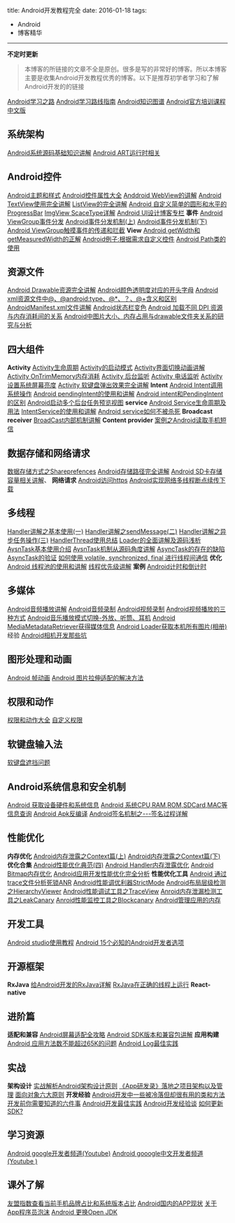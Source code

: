title: Android开发教程完全
date: 2016-01-18
tags:
- Android
- 博客精华
---
 **不定时更新**

 > 本博客的所链接的文章不全是原创。很多是写的非常好的博客。所以本博客主要是收集Android开发教程优秀的博客。以下是推荐初学者学习和了解Android开发的的链接
 
[Android学习之路](http://stormzhang.com/android/2014/07/07/learn-android-from-rookie/)
[Android学习路线指南](http://blog.csdn.net/singwhatiwanna/article/details/49560409)
[Android知识图谱](http://blog.csdn.net/xyz_lmn/article/details/41411355)
[Android官方培训课程中文版](http://hukai.me/android-training-course-in-chinese/index.html)
 
 ## 系统架构
 [Android系统源码基础知识讲解](http://blog.csdn.net/github_25928675/article/details/49680541)
 [Android ART运行时相关](http://blog.csdn.net/github_25928675/article/details/49560045)

 ## Android控件
 [Android主题和样式](http://blog.csdn.net/github_25928675/article/details/46564229)
 [Android控件属性大全](http://blog.csdn.net/github_25928675/article/details/46682141)
 [Anddroid WebView的讲解](http://blog.csdn.net/github_25928675/article/details/45745093)
 [Android TextView使用完全讲解](http://blog.csdn.net/larryl2003/article/details/6919513)
 [ListView的完全讲解](http://blog.csdn.net/github_25928675/article/details/49949213)
 [Android 自定义简单的圆形和水平的ProgressBar](http://blog.csdn.net/mad1989/article/details/38042875)
 [ImgView ScaceType详解](http://blog.csdn.net/larryl2003/article/details/6919513)
 [Android UI设计博客专栏](http://blog.csdn.net/column/details/xiaoshuang-ui.html)
 **事件**
 [Android ViewGroup事件分发](http://blog.csdn.net/lmj623565791/article/details/39102591)
 [Android事件分发机制(上)](http://blog.csdn.net/guolin_blog/article/details/9097463)
 [Android事件分发机制(下)](http://blog.csdn.net/guolin_blog/article/details/9153747)
 [Android ViewGroup触摸事件的传递和拦截](http://blog.csdn.net/bboyfeiyu/article/details/39719543)
 **View**
 [Android getWidth和getMeasuredWidth的正解](http://blog.csdn.net/wangbofei/article/details/7795430)
 [Android例子:根据需求自定义控件](http://www.open-open.com/lib/view/open1328836804515.html)
 [Android Path类的使用](http://www.linuxidc.com/Linux/2011-12/49307.htm)
 
 
 
 
 
 ## 资源文件
  [Android Drawable资源完全讲解](http://blog.csdn.net/wwj_748/article/details/47760511)
  [Android颜色透明度对应的开头字母](http://blog.csdn.net/github_25928675/article/details/50330635)
  [Android xml资源文件中@、@android:type、@*、？、@+含义和区别](http://blog.csdn.net/github_25928675/article/details/46650183)
 [AndroidManifest.xml文件讲解](http://blog.csdn.net/github_25928675/article/details/46366173) 
 [Android状态栏变色](http://blog.csdn.net/lmj623565791/article/details/48649563)
 [Android 加载不同 DPI 资源与内存消耗间的关系](http://www.tinylab.org/android-loading-a-different-relationship-between-dpi-and-memory-consumption-of-resources/)
 [Android中图片大小、内存占用与drawable文件夹关系的研究与分析](http://blog.csdn.net/zhaokaiqiang1992/article/details/49787117)
 
 


 ## 四大组件
  **Activity** 
 [Activity生命周期](http://blog.csdn.net/liuhe688/article/details/6733407) 
 [Activity的启动模式](http://blog.csdn.net/github_25928675/article/details/46049045)
 [Activity界面切换动画讲解](http://blog.csdn.net/github_25928675/article/details/49452183)
 [Activity OnTrimMemory内存消耗](http://androidperformance.com/2015/07/20/Android-Performance-Memory-onTrimMemory.html)
 [Activity 后台监听](http://www.flakor.cn/2014-09-04-707.html)
 [Activity 电话监听](http://stephen830.iteye.com/blog/1181010)
 [Activity 设置系统屏幕亮度](http://daikainan.iteye.com/blog/1455323)
 [Activity 软键盘弹出效果完全讲解](http://www.jcodecraeer.com/a/anzhuokaifa/androidkaifa/2015/0822/3344.html)
 **Intent**
 [Android Intent调用系统操作](http://blog.csdn.net/github_25928675/article/details/45333253)
 [Android pendingIntent的使用和讲解](http://blog.csdn.net/yuzhiboyi/article/details/8484771)
 [Android intent和PendingIntent的区别](http://blog.csdn.net/zeng622peng/article/details/6180190)
 [Android启动多个后台任务预览视图](http://blog.csdn.net/github_25928675/article/details/50358912)
 **service**
 [Android Service生命周期及用法](http://blog.csdn.net/android_tutor/article/details/5789203)
 [IntentService的使用和讲解](http://blog.csdn.net/lmj623565791/article/details/47143563)
[Android service如何不被杀死](http://blog.csdn.net/mad1989/article/details/22492519) 
**Broadcast receiver**
[BroadCast内部机制讲解](http://blog.csdn.net/yuanzeyao/article/details/43052517)
**Content provider**
[案例之Android读取手机短信](http://blog.csdn.net/mad1989/article/details/22426415)




 ## 数据存储和网络请求
 [数据存储方式之Shareprefences](http://blog.csdn.net/wenwen091100304/article/details/49050277)
 [Android存储路径完全讲解](http://www.liaohuqiu.net/cn/posts/storage-in-android/)
 [Android SD卡存储容量相关讲解](http://blog.csdn.net/loongggdroid/article/details/12304695)、
**网络请求**
[Android访问https](http://blog.csdn.net/u010590685/article/details/49104875)
[Android实现网络多线程断点续传下载](http://www.cnblogs.com/hanyonglu/archive/2012/02/20/2358801.html)
 
 
 
 
 
 ## 多线程
 [Handler讲解之基本使用(一)](http://blog.csdn.net/yuzhiboyi/article/details/7562245)
 [Handler讲解之sendMessage(二)](http://blog.csdn.net/yuzhiboyi/article/details/7562254)
 [Handler讲解之异步任务操作(三)](http://blog.csdn.net/yuzhiboyi/article/details/7562259)
 [HandlerThread使用总结](http://waylenw.github.io/Android/android-handler-thread-usage/)
 [Loader的全面讲解及源码浅析](http://blog.csdn.net/yanbober/article/details/48861457)
 [AysnTask基本使用介绍](http://blog.csdn.net/hitlion2008/article/details/7560878)
 [AysnTask机制从源码角度讲解](http://blog.csdn.net/guolin_blog/article/details/11711405)
 [AsyncTask的存在的缺陷](http://get.ftqq.com/6333.get)
 [AsyncTask的验证](http://blog.csdn.net/hitlion2008/article/details/7983449)
 [如何使用 volatile, synchronized, final 进行线程间通信](https://segmentfault.com/a/1190000004487149)
 **优化**
 [Android 线程池的使用和讲解](http://blog.csdn.net/github_25928675/article/details/47259097)
[线程优先级讲解](http://droidyue.com/blog/2015/09/05/android-process-and-thread-schedule-nice/) 
 **案例**
 [Android计时和倒计时](http://blog.csdn.net/github_25928675/article/details/47702303)
 
  
 ## 多媒体
[Android音频播放讲解](http://blog.csdn.net/github_25928675/article/details/49181907)
[Android音频录制](http://blog.csdn.net/peijiangping1989/article/details/7042610)
[Android视频录制](http://blog.csdn.net/peijiangping1989/article/details/7049991)
[Android视频播放的三种方式](http://www.open-open.com/lib/view/open1341754267229.html)
[Android音乐播放模式切换-外放、听筒、耳机](http://www.devwiki.net/2015/09/20/Android-Music-Play-Mode/#comments)
[Android MediaMetadataRetriever获得媒体信息](http://blog.csdn.net/shineflowers/article/details/48031873)
[Android Loader获取本机所有图片(相册)](http://www.cnblogs.com/hanyonglu/archive/2012/05/10/2494908.html)
 经验
 [Android相机开发那些坑](http://mp.weixin.qq.com/s?__biz=MzI1MTA1MzM2Nw==&mid=401454605&idx=1&sn=d5a16f6dc13e7581fec08a4e704cd5d0&scene=0#wechat_redirect)

 
 
 
 ## 图形处理和动画
 [Android 帧动画](http://blog.csdn.net/aminfo/article/details/7847761)
 [Android 图片拉伸适配的解决方法](http://waylenw.github.io/Android/android-fit-screen-img/)
 
 ## 权限和动作
 [权限和动作大全](http://blog.csdn.net/github_25928675/article/details/46460417)
 [自定义权限](http://blog.csdn.net/github_25928675/article/details/45916267)
 
 
 ## 软键盘输入法
 [软键盘遮挡问题](http://www.jcodecraeer.com/a/anzhuokaifa/androidkaifa/2015/0822/3344.html)

 
 
 
 ## Android系统信息和安全机制
 [Android 获取设备硬件和系统信息](http://blog.csdn.net/github_25928675/article/details/50561889)
 [Android 系统CPU,RAM,ROM,SDCard,MAC等信息查询](http://blog.csdn.net/xinzheng_wang/article/details/7837550)
 [Android Apk反编译](http://blog.csdn.net/vipzjyno1/article/details/21039349/) 
 [Android签名机制之---签名过程详解](http://blog.csdn.net/jiangwei0910410003/article/details/50402000)
 
 ## 性能优化
 **内存优化**
 [Android内存泄露之Context篇(上)](http://www.cnblogs.com/qianxudetianxia/p/3645106.html)
 [Android内存泄露之Context篇(下)](http://www.cnblogs.com/qianxudetianxia/p/3655475.html)
 **优化合集**
 [Android性能优化典范(四)](http://hukai.me/android-performance-patterns-season-4/) 
 [Android Handler内存泄露优化](http://blog.csdn.net/zhuanglonghai/article/details/38233069)
 [Android Bitmap内存优化](http://waylenw.github.io/Android/android-bitmap-memory-yh/)
 [Android应用开发性能优化完全分析](http://blog.csdn.net/yanbober/article/details/48394201)
 **性能优化工具**
 [Android 通过trace文件分析死锁ANR](http://blog.csdn.net/oujunli/article/details/9102101)
 [Android性能调优利器StrictMode](http://droidyue.com/blog/2015/09/26/android-tuning-tool-strictmode/)
 [Android布局层级检测之HierarchyViewer](http://blog.csdn.net/xyz_lmn/article/details/14222975)
 [Android性能调试工具之TraceView](http://www.cnblogs.com/sunzn/p/3192231.html)
 [Anroid内存泄漏检测工具之LeakCanary](http://blog.csdn.net/elinavampire/article/details/47340489)
 [Anroid性能监控工具之Blockcanary](https://github.com/moduth/blockcanary/blob/master/README_CN.md)
 [Android管理应用的内存](http://hukai.me/android-training-course-in-chinese/performance/memory.html)
 
 
 
 ## 开发工具
 [Android studio使用教程](http://waylenw.github.io/AndroidStudio/android-studio-control-teacher/)
 [Android 15个必知的Android开发者选项](http://www.oschina.net/news/68890/15-android-option) 
 
 
 ## 开源框架
 **RxJava**
 [给Android开发的RxJava详解](http://blog.csdn.net/meegomeego/article/details/49155989)
 [RxJava在正确的线程上运行](http://www.jianshu.com/p/72911b9ba2d7)
 **React-native**
 
 
 ## 进阶篇
  **适配和兼容**
 [Android屏幕适配全攻略](http://blog.csdn.net/zhaokaiqiang1992/article/details/45419023)
 [Android SDK版本和兼容包讲解](http://waylenw.github.io/Android/android-sdk-verion/) 
 **应用构建**
 [Android 应用方法数不能超过65K的问题](http://www.infoq.com/cn/news/2014/11/android-multidex)
 [Android Log最佳实践](https://www.zybuluo.com/shark0017/note/163330)

 


 ## 实战
 **架构设计**
 [实战解析Android架构设计原则](http://www.csdn.net/article/2015-08-20/2825506)
 [《App研发录》落地之项目架构以及管理](http://www.jianshu.com/p/ea48332c82af)
 [面向对象六大原则](http://www.devtf.cn/?p=1134)
 **开发经验**
 [Android开发中一些被冷落但却很有用的类和方法](http://www.jianshu.com/p/deaa717dbeb1)
 [开发前你需要知道的六件事](http://www.devtf.cn/?p=941)
 [Android开发最佳实践](https://github.com/futurice/android-best-practices/blob/master/translations/Chinese/README.cn.md) 
 [Android开发经验谈](http://www.jianshu.com/p/d6611c8bd45c?utm_campaign=maleskine&utm_content=note&utm_medium=pc_author_hots&utm_source=recommendation#)
 [如何更新SDK?](http://blog.csdn.net/github_25928675/article/details/48161147)
 
 
 
 ## 学习资源
 [Android google开发者频道(Youtube)](https://www.youtube.com/channel/UC_x5XG1OV2P6uZZ5FSM9Ttw)
 [Android gooogle中文开发者频道(Youtube	)](https://www.youtube.com/channel/UCQqa5UIHtrnpiADC3eHFupw)
 
 
 ## 课外了解
 [友盟指数查看当前手机品牌占比和系统版本占比](http://www.umindex.com)
 [Android国内的APP现状](http://pcedu.pconline.com.cn/688/6883561.html)
 [关于App程序员泡沫](http://blog.csdn.net/itachi85/article/details/50364043)
 [Android 更换Open JDK](http://mp.weixin.qq.com/s?__biz=MjM5OTA1MDUyMA==&mid=403779936&idx=1&sn=9bf0364c299d67a8f3750b69e8f5a62d&scene=0#wechat_redirect)






   
